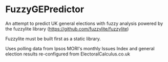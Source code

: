 # FuzzyGEPredictor

An attempt to predict UK general elections with fuzzy analysis powered by the fuzzylite library (https://github.com/fuzzylite/fuzzylite)

Fuzzylite must be built first as a static library.

Uses polling data from Ipsos MORI's monthly Issues Index and general election results re-configured from ElectoralCalculus.co.uk

